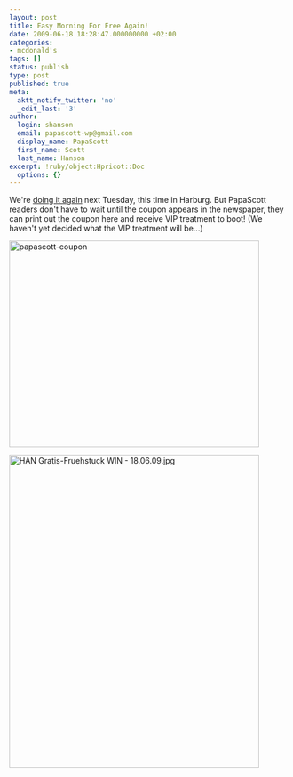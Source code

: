 ```yaml
---
layout: post
title: Easy Morning For Free Again!
date: 2009-06-18 18:28:47.000000000 +02:00
categories:
- mcdonald's
tags: []
status: publish
type: post
published: true
meta:
  aktt_notify_twitter: 'no'
  _edit_last: '3'
author:
  login: shanson
  email: papascott-wp@gmail.com
  display_name: PapaScott
  first_name: Scott
  last_name: Hanson
excerpt: !ruby/object:Hpricot::Doc
  options: {}
---
```

<p>We're <a href="https://www.papascott.de/wordpress/wp-content/uploads/2009/06/HAN-Gratis-Fr&uuml;hstuck-WIN-18.06.09.pdf" title="HAN Gratis-Fr&uuml;hstuck WIN - 18.06.09.pdf">doing it again</a> next Tuesday, this time in Harburg. But PapaScott readers don't have to wait until the coupon appears in the newspaper, they can print out the coupon here and receive VIP treatment to boot! (We haven't yet decided what the VIP treatment will be...)</p>
<p><a href="https://www.papascott.de/wordpress/wp-content/uploads/2009/06/papascott-coupon.jpg"><img src="https://www.papascott.de/wordpress/wp-content/uploads/2009/06/papascott-coupon.jpg" alt="papascott-coupon" title="papascott-coupon" width="450" height="371" class="alignnone size-full wp-image-3501" /></a></p>
<p><a href="https://www.papascott.de/wordpress/wp-content/uploads/2009/06/HAN-Gratis-Fr&uuml;hstuck-WIN-18.06.09.pdf" title="HAN Gratis-Fr&uuml;hstuck WIN - 18.06.09.pdf"><img src="https://www.papascott.de/wordpress/wp-content/uploads/2009/06/HAN-Gratis-Fruehstuck-WIN-18.06.09.jpg" alt="HAN Gratis-Fruehstuck WIN - 18.06.09.jpg" border="0" width="450" height="563" /></a></p>

